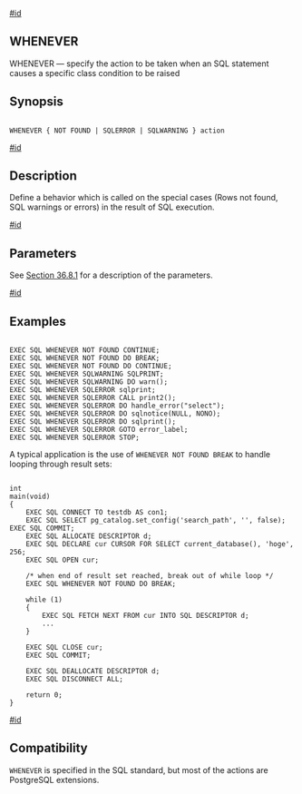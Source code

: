 [#id](#ECPG-SQL-WHENEVER)

## WHENEVER

WHENEVER — specify the action to be taken when an SQL statement causes a specific class condition to be raised

## Synopsis

```

WHENEVER { NOT FOUND | SQLERROR | SQLWARNING } action
```

[#id](#id-1.7.5.20.19.3)

## Description

Define a behavior which is called on the special cases (Rows not found, SQL warnings or errors) in the result of SQL execution.

[#id](#id-1.7.5.20.19.4)

## Parameters

See [Section 36.8.1](ecpg-errors#ECPG-WHENEVER) for a description of the parameters.

[#id](#id-1.7.5.20.19.5)

## Examples

```

EXEC SQL WHENEVER NOT FOUND CONTINUE;
EXEC SQL WHENEVER NOT FOUND DO BREAK;
EXEC SQL WHENEVER NOT FOUND DO CONTINUE;
EXEC SQL WHENEVER SQLWARNING SQLPRINT;
EXEC SQL WHENEVER SQLWARNING DO warn();
EXEC SQL WHENEVER SQLERROR sqlprint;
EXEC SQL WHENEVER SQLERROR CALL print2();
EXEC SQL WHENEVER SQLERROR DO handle_error("select");
EXEC SQL WHENEVER SQLERROR DO sqlnotice(NULL, NONO);
EXEC SQL WHENEVER SQLERROR DO sqlprint();
EXEC SQL WHENEVER SQLERROR GOTO error_label;
EXEC SQL WHENEVER SQLERROR STOP;
```

A typical application is the use of `WHENEVER NOT FOUND BREAK` to handle looping through result sets:

```

int
main(void)
{
    EXEC SQL CONNECT TO testdb AS con1;
    EXEC SQL SELECT pg_catalog.set_config('search_path', '', false); EXEC SQL COMMIT;
    EXEC SQL ALLOCATE DESCRIPTOR d;
    EXEC SQL DECLARE cur CURSOR FOR SELECT current_database(), 'hoge', 256;
    EXEC SQL OPEN cur;

    /* when end of result set reached, break out of while loop */
    EXEC SQL WHENEVER NOT FOUND DO BREAK;

    while (1)
    {
        EXEC SQL FETCH NEXT FROM cur INTO SQL DESCRIPTOR d;
        ...
    }

    EXEC SQL CLOSE cur;
    EXEC SQL COMMIT;

    EXEC SQL DEALLOCATE DESCRIPTOR d;
    EXEC SQL DISCONNECT ALL;

    return 0;
}
```

[#id](#id-1.7.5.20.19.6)

## Compatibility

`WHENEVER` is specified in the SQL standard, but most of the actions are PostgreSQL extensions.